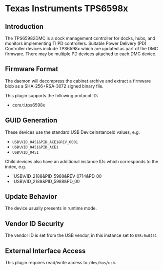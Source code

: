 # Texas Instruments TPS6598x

## Introduction

The TPS65982DMC is a dock management controller for docks, hubs, and monitors implementing TI PD
controllers. Suitable Power Delivery (PD) Controller devices include TPS6598x which are updated as
part of the DMC firmware. There may be multiple PD devices attached to each DMC device.

## Firmware Format

The daemon will decompress the cabinet archive and extract a firmware blob as a SHA-256+RSA-3072
signed binary file.

This plugin supports the following protocol ID:

* com.ti.tps6598x

## GUID Generation

These devices use the standard USB DeviceInstanceId values, e.g.

* `USB\VID_0451&PID_ACE1&REV_0001`
* `USB\VID_0451&PID_ACE1`
* `USB\VID_0451`

Child devices also have an additional instance IDs which corresponds to the index, e.g.

* `USB\VID_2188&PID_5988&REV_0714&PD_00
* `USB\VID_2188&PID_5988&PD_00

## Update Behavior

The device usually presents in runtime mode.

## Vendor ID Security

The vendor ID is set from the USB vendor, in this instance set to `USB:0x0451`

## External Interface Access

This plugin requires read/write access to `/dev/bus/usb`.
